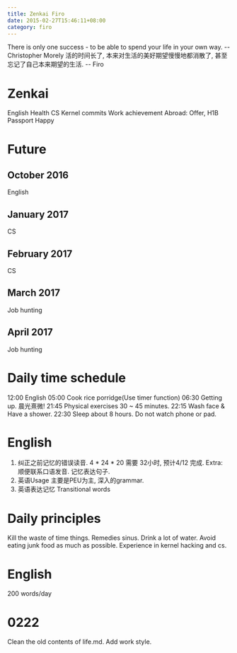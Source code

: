 ```yaml
---
title: Zenkai Firo
date: 2015-02-27T15:46:11+08:00 
category: firo
---
```

There is only one success - to be able to spend your life in your own way. --Christopher Morely
活的时间长了, 本来对生活的美好期望慢慢地都消散了, 甚至忘记了自己本来期望的生活. -- Firo

# Zenkai
English
Health
CS
Kernel commits
Work achievement
Abroad: Offer, H1B
Passport
Happy

# Future
## October 2016
English

## January 2017
CS

## February 2017
CS

## March 2017
Job hunting

## April 2017
Job hunting


# Daily time schedule
12:00 English
05:00 Cook rice porridge(Use timer function)
06:30 Getting up. 晨光熹微!
21:45 Physical exercises 30 ~ 45 minutes.
22:15 Wash face & Have a shower.
22:30 Sleep about 8 hours. Do not watch phone or pad.

# English
1. 纠正之前记忆的错误读音.
4 * 24 * 20 需要 32小时, 预计4/12 完成.
Extra:
顺便联系口语发音.
记忆表达句子.
2. 英语Usage
主要是PEU为主, 深入的grammar.
3. 英语表达记忆
Transitional words


# Daily principles
Kill the waste of time things.
Remedies sinus.
Drink a lot of water.
Avoid eating junk food as much as possible.
Experience in kernel hacking and cs.

# English
200 words/day

# 0222
Clean the old contents of life.md.
Add work style.
